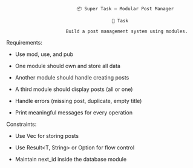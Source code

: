                               📦 Super Task — Modular Post Manager

                                           🎯 Task

                          Build a post management system using modules.

Requirements:
* Use mod, use, and pub

* One module should own and store all data

* Another module should handle creating posts

* A third module should display posts (all or one)

* Handle errors (missing post, duplicate, empty title)

* Print meaningful messages for every operation

Constraints:
* Use Vec<T> for storing posts

* Use Result<T, String> or Option<T> for flow control

* Maintain next_id inside the database module
